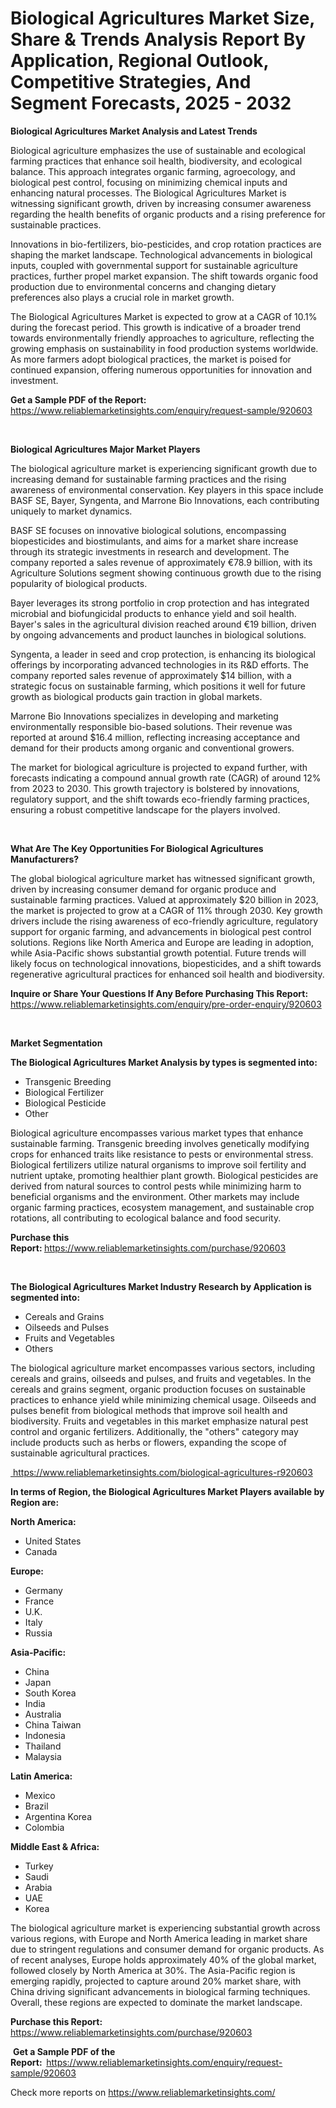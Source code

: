 <p><h1>Biological Agricultures Market Size, Share & Trends Analysis Report By Application, Regional Outlook, Competitive Strategies, And Segment Forecasts, 2025 - 2032</h1></p><p><strong>Biological Agricultures Market Analysis and Latest Trends</strong></p>
<p><p>Biological agriculture emphasizes the use of sustainable and ecological farming practices that enhance soil health, biodiversity, and ecological balance. This approach integrates organic farming, agroecology, and biological pest control, focusing on minimizing chemical inputs and enhancing natural processes. The Biological Agricultures Market is witnessing significant growth, driven by increasing consumer awareness regarding the health benefits of organic products and a rising preference for sustainable practices. </p><p>Innovations in bio-fertilizers, bio-pesticides, and crop rotation practices are shaping the market landscape. Technological advancements in biological inputs, coupled with governmental support for sustainable agriculture practices, further propel market expansion. The shift towards organic food production due to environmental concerns and changing dietary preferences also plays a crucial role in market growth. </p><p>The Biological Agricultures Market is expected to grow at a CAGR of 10.1% during the forecast period. This growth is indicative of a broader trend towards environmentally friendly approaches to agriculture, reflecting the growing emphasis on sustainability in food production systems worldwide. As more farmers adopt biological practices, the market is poised for continued expansion, offering numerous opportunities for innovation and investment.</p></p>
<p><strong>Get a Sample PDF of the Report:&nbsp;</strong> <a href="https://www.reliablemarketinsights.com/enquiry/request-sample/920603?utm_campaign=1948&utm_medium=2&utm_source=Github&utm_content=ia&utm_term=07032025&utm_id=biological-agricultures">https://www.reliablemarketinsights.com/enquiry/request-sample/920603</a></p>
<p>&nbsp;</p>
<p><strong>Biological Agricultures Major Market Players</strong></p>
<p><p>The biological agriculture market is experiencing significant growth due to increasing demand for sustainable farming practices and the rising awareness of environmental conservation. Key players in this space include BASF SE, Bayer, Syngenta, and Marrone Bio Innovations, each contributing uniquely to market dynamics.</p><p>BASF SE focuses on innovative biological solutions, encompassing biopesticides and biostimulants, and aims for a market share increase through its strategic investments in research and development. The company reported a sales revenue of approximately €78.9 billion, with its Agriculture Solutions segment showing continuous growth due to the rising popularity of biological products.</p><p>Bayer leverages its strong portfolio in crop protection and has integrated microbial and biofungicidal products to enhance yield and soil health. Bayer's sales in the agricultural division reached around €19 billion, driven by ongoing advancements and product launches in biological solutions.</p><p>Syngenta, a leader in seed and crop protection, is enhancing its biological offerings by incorporating advanced technologies in its R&D efforts. The company reported sales revenue of approximately $14 billion, with a strategic focus on sustainable farming, which positions it well for future growth as biological products gain traction in global markets.</p><p>Marrone Bio Innovations specializes in developing and marketing environmentally responsible bio-based solutions. Their revenue was reported at around $16.4 million, reflecting increasing acceptance and demand for their products among organic and conventional growers.</p><p>The market for biological agriculture is projected to expand further, with forecasts indicating a compound annual growth rate (CAGR) of around 12% from 2023 to 2030. This growth trajectory is bolstered by innovations, regulatory support, and the shift towards eco-friendly farming practices, ensuring a robust competitive landscape for the players involved.</p></p>
<p>&nbsp;</p>
<p><strong>What Are The Key Opportunities For Biological Agricultures Manufacturers?</strong></p>
<p><p>The global biological agriculture market has witnessed significant growth, driven by increasing consumer demand for organic produce and sustainable farming practices. Valued at approximately $20 billion in 2023, the market is projected to grow at a CAGR of 11% through 2030. Key growth drivers include the rising awareness of eco-friendly agriculture, regulatory support for organic farming, and advancements in biological pest control solutions. Regions like North America and Europe are leading in adoption, while Asia-Pacific shows substantial growth potential. Future trends will likely focus on technological innovations, biopesticides, and a shift towards regenerative agricultural practices for enhanced soil health and biodiversity.</p></p>
<p><strong>Inquire or Share Your Questions If Any Before Purchasing This Report:</strong> <a href="https://www.reliablemarketinsights.com/enquiry/pre-order-enquiry/920603?utm_campaign=1948&utm_medium=2&utm_source=Github&utm_content=ia&utm_term=07032025&utm_id=biological-agricultures">https://www.reliablemarketinsights.com/enquiry/pre-order-enquiry/920603</a></p>
<p>&nbsp;</p>
<p><strong>Market Segmentation</strong></p>
<p><strong>The Biological Agricultures Market Analysis by types is segmented into:</strong></p>
<p><ul><li>Transgenic Breeding</li><li>Biological Fertilizer</li><li>Biological Pesticide</li><li>Other</li></ul></p>
<p><p>Biological agriculture encompasses various market types that enhance sustainable farming. Transgenic breeding involves genetically modifying crops for enhanced traits like resistance to pests or environmental stress. Biological fertilizers utilize natural organisms to improve soil fertility and nutrient uptake, promoting healthier plant growth. Biological pesticides are derived from natural sources to control pests while minimizing harm to beneficial organisms and the environment. Other markets may include organic farming practices, ecosystem management, and sustainable crop rotations, all contributing to ecological balance and food security.</p></p>
<p><strong>Purchase this Report:&nbsp;</strong><a href="https://www.reliablemarketinsights.com/purchase/920603?utm_campaign=1948&utm_medium=2&utm_source=Github&utm_content=ia&utm_term=07032025&utm_id=biological-agricultures">https://www.reliablemarketinsights.com/purchase/920603</a></p>
<p>&nbsp;</p>
<p><strong>The Biological Agricultures Market Industry Research by Application is segmented into:</strong></p>
<p><ul><li>Cereals and Grains</li><li>Oilseeds and Pulses</li><li>Fruits and Vegetables</li><li>Others</li></ul></p>
<p><p>The biological agriculture market encompasses various sectors, including cereals and grains, oilseeds and pulses, and fruits and vegetables. In the cereals and grains segment, organic production focuses on sustainable practices to enhance yield while minimizing chemical usage. Oilseeds and pulses benefit from biological methods that improve soil health and biodiversity. Fruits and vegetables in this market emphasize natural pest control and organic fertilizers. Additionally, the "others" category may include products such as herbs or flowers, expanding the scope of sustainable agricultural practices.</p></p>
<p><a href="https://www.reliablemarketinsights.com/biological-agricultures-r920603?utm_campaign=1948&utm_medium=2&utm_source=Github&utm_content=ia&utm_term=07032025&utm_id=biological-agricultures">&nbsp;https://www.reliablemarketinsights.com/biological-agricultures-r920603</a></p>
<p><strong>In terms of Region, the Biological Agricultures Market Players available by Region are:</strong></p>
<p>
    <p> <strong> North America: </strong>
        <ul>
            <li>United States</li>
            <li>Canada</li>
        </ul>
        </p> 
    <p> <strong> Europe: </strong>
        <ul>
            <li>Germany</li>
            <li>France</li>
            <li>U.K.</li>
            <li>Italy</li>
            <li>Russia</li>
        </ul>
        </p> 
    <p> <strong> Asia-Pacific: </strong>
        <ul>
            <li>China</li>
            <li>Japan</li>
            <li>South Korea</li>
            <li>India</li>
            <li>Australia</li>
            <li>China Taiwan</li>
            <li>Indonesia</li>
            <li>Thailand</li>
            <li>Malaysia</li>
        </ul>
        </p> 
    <p> <strong> Latin America: </strong>
        <ul>
            <li>Mexico</li>
            <li>Brazil</li>
            <li>Argentina Korea</li>
            <li>Colombia</li>
        </ul>
        </p> 
    <p> <strong> Middle East & Africa: </strong>
        <ul>
            <li>Turkey</li>
            <li>Saudi</li>
            <li>Arabia</li>
            <li>UAE</li>
            <li>Korea</li>
        </ul>
    </p>
    </p>
<p><p>The biological agriculture market is experiencing substantial growth across various regions, with Europe and North America leading in market share due to stringent regulations and consumer demand for organic products. As of recent analyses, Europe holds approximately 40% of the global market, followed closely by North America at 30%. The Asia-Pacific region is emerging rapidly, projected to capture around 20% market share, with China driving significant advancements in biological farming techniques. Overall, these regions are expected to dominate the market landscape.</p></p>
<p><strong>Purchase this Report: </strong><a href="https://www.reliablemarketinsights.com/purchase/920603?utm_campaign=1948&utm_medium=2&utm_source=Github&utm_content=ia&utm_term=07032025&utm_id=biological-agricultures">https://www.reliablemarketinsights.com/purchase/920603</a></p>
<p>&nbsp;<strong>Get a Sample PDF of the Report:&nbsp;&nbsp;</strong><a href="https://www.reliablemarketinsights.com/enquiry/request-sample/920603?utm_campaign=1948&utm_medium=2&utm_source=Github&utm_content=ia&utm_term=07032025&utm_id=biological-agricultures">https://www.reliablemarketinsights.com/enquiry/request-sample/920603</a></p>
<p><strong></strong></p>
<p>Check more reports on <a href="https://www.reliablemarketinsights.com/?utm_campaign=1948&utm_medium=2&utm_source=Github&utm_content=ia&utm_term=07032025&utm_id=biological-agricultures">https://www.reliablemarketinsights.com/</a></p>